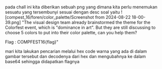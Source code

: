 pada chall ini kita diberikan sebuah png yang dimana kita perlu menemukan sesuatu yang tersembunyi
sesuai dengan desc soal yaitu
![compest_16/foren/color_palette/Screenshot from 2024-08-22 18-00-39.png]
"The visual design team already brainstormed the theme for the Colorfest event, which is "dominance in art". But they are still discussing to choose 5 colors to put into their color palette, can you help them?

Flag : COMPFEST16{flag}"

mari kita lakukan pencarian melalui hex code warna yang ada di dalam gambar tersebut dan decodenya dari hex dan mengubahnya ke dalam base64
sehingga didapatkan flagnya
